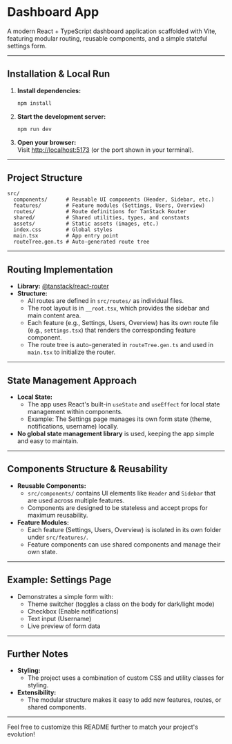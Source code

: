 # Dashboard App

A modern React + TypeScript dashboard application scaffolded with Vite, featuring modular routing, reusable components, and a simple stateful settings form.

---

## Installation & Local Run

1. **Install dependencies:**
   ```bash
   npm install
   ```

2. **Start the development server:**
   ```bash
   npm run dev
   ```

3. **Open your browser:**  
   Visit [http://localhost:5173](http://localhost:5173) (or the port shown in your terminal).

---

## Project Structure

```
src/
  components/      # Reusable UI components (Header, Sidebar, etc.)
  features/        # Feature modules (Settings, Users, Overview)
  routes/          # Route definitions for TanStack Router
  shared/          # Shared utilities, types, and constants
  assets/          # Static assets (images, etc.)
  index.css        # Global styles
  main.tsx         # App entry point
  routeTree.gen.ts # Auto-generated route tree
```

---

## Routing Implementation

- **Library:** [@tanstack/react-router](https://tanstack.com/router)
- **Structure:**  
  - All routes are defined in `src/routes/` as individual files.
  - The root layout is in `__root.tsx`, which provides the sidebar and main content area.
  - Each feature (e.g., Settings, Users, Overview) has its own route file (e.g., `settings.tsx`) that renders the corresponding feature component.
  - The route tree is auto-generated in `routeTree.gen.ts` and used in `main.tsx` to initialize the router.

---

## State Management Approach

- **Local State:**  
  - The app uses React's built-in `useState` and `useEffect` for local state management within components.
  - Example: The Settings page manages its own form state (theme, notifications, username) locally.
- **No global state management library** is used, keeping the app simple and easy to maintain.

---

## Components Structure & Reusability

- **Reusable Components:**  
  - `src/components/` contains UI elements like `Header` and `Sidebar` that are used across multiple features.
  - Components are designed to be stateless and accept props for maximum reusability.
- **Feature Modules:**  
  - Each feature (Settings, Users, Overview) is isolated in its own folder under `src/features/`.
  - Feature components can use shared components and manage their own state.

---

## Example: Settings Page

- Demonstrates a simple form with:
  - Theme switcher (toggles a class on the body for dark/light mode)
  - Checkbox (Enable notifications)
  - Text input (Username)
  - Live preview of form data

---

## Further Notes

- **Styling:**  
  - The project uses a combination of custom CSS and utility classes for styling.
- **Extensibility:**  
  - The modular structure makes it easy to add new features, routes, or shared components.

---

Feel free to customize this README further to match your project's evolution!
